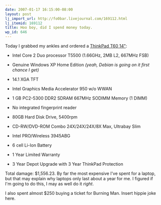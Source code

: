 ```yaml
---
date: 2007-01-17 16:15:00-08:00
layout: post
lj_import_url: http://fo0bar.livejournal.com/169112.html
lj_itemid: 169112
title: Hoo boy, did I spend money today.
wp_id: 646
---
```

Today I grabbed my ankles and ordered a [ThinkPad T60 14"](http://www.notebookreview.com/default.asp?newsID=2767):
   
* Intel Core 2 Duo processor T5500 (1.66GHz, 2MB L2, 667MHz FSB)
   
* Genuine Windows XP Home Edition _(yeah, Debian is going on it first chance I get)_
   
* 14.1 XGA TFT
   
* Intel Graphics Media Accelerator 950 w/o WWAN
   
* 1 GB PC2-5300 DDR2 SDRAM 667MHz SODIMM Memory (1 DIMM)
   
* No integrated fingerprint reader
   
* 80GB Hard Disk Drive, 5400rpm
   
* CD-RW/DVD-ROM Combo 24X/24X/24X/8X Max, Ultrabay Slim
   
* Intel PRO/Wireless 3945ABG
   
* 6 cell Li-Ion Battery
   
* 1 Year Limited Warranty
   
* 3 Year Depot Upgrade with 3 Year ThinkPad Protection

Total damage: $1,556.23. By far the most expensive I've spent for a laptop, but that may explain why laptops only last about a year for me. I figured if I'm going to do this, I may as well do it _right_.

I also spent almost $250 buying a ticket for Burning Man. Insert hippie joke here.
